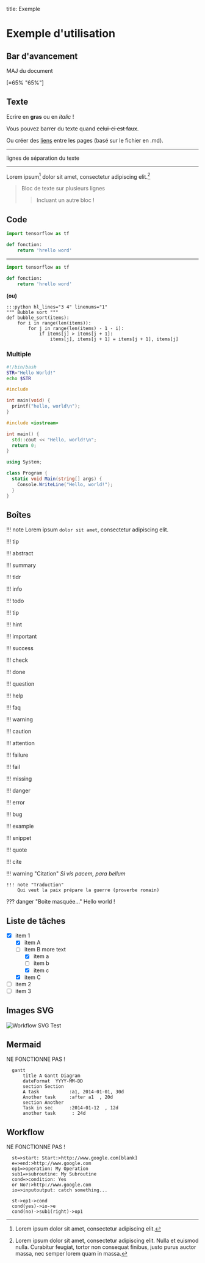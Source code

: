 title: Exemple

# Exemple d'utilisation

## Bar d'avancement

MAJ du document

[=65% "65%"]

<!-- [=85%]{: .thin} -->

## Texte

Ecrire en __gras__ ou en _italic_ !

Vous pouvez barrer du texte quand ~~celui-ci est faux~~.

Ou créer des [liens][1] entre les pages (basé sur le fichier en .md).

[1]: index.md

---

lignes de séparation du texte

---

Lorem ipsum[^1] dolor sit amet, consectetur adipiscing elit.[^2]

[^1]: Lorem ipsum dolor sit amet, consectetur adipiscing elit.
[^2]:
    Lorem ipsum dolor sit amet, consectetur adipiscing elit. Nulla et euismod
    nulla. Curabitur feugiat, tortor non consequat finibus, justo purus auctor
    massa, nec semper lorem quam in massa.

> Bloc de texte
> sur plusieurs lignes
>> Incluant un autre bloc !

## Code

```python
import tensorflow as tf

def fonction:
    return 'hrello word'
```

---

```python hl_lines="4"
import tensorflow as tf

def fonction:
    return 'hrello word'
```
__(ou)__

    :::python hl_lines="3 4" linenums="1"
    """ Bubble sort """
    def bubble_sort(items):
        for i in range(len(items)):
            for j in range(len(items) - 1 - i):
                if items[j] > items[j + 1]:
                    items[j], items[j + 1] = items[j + 1], items[j]

### Multiple

```Bash tab='Linux shell'
#!/bin/bash
STR="Hello World!"
echo $STR
```

```C tab=
#include

int main(void) {
  printf("hello, world\n");
}
```

```C++ tab=
#include <iostream>

int main() {
  std::cout << "Hello, world!\n";
  return 0;
}
```

```C# tab='C Sharp'
using System;

class Program {
  static void Main(string[] args) {
    Console.WriteLine("Hello, world!");
  }
}
```

## Boîtes

!!! note
    Lorem ipsum `dolor sit amet`, consectetur adipiscing elit.

!!! tip

!!! abstract

!!! summary

!!! tldr

!!! info

!!! todo

!!! tip

!!! hint

!!! important

!!! success

!!! check

!!! done

!!! question

!!! help

!!! faq

!!! warning

!!! caution

!!! attention

!!! failure

!!! fail

!!! missing

!!! danger

!!! error

!!! bug

!!! example

!!! snippet

!!! quote

!!! cite

!!! warning "Citation"
    _Si vis pacem, para bellum_

    !!! note "Traduction"
        Qui veut la paix prépare la guerre (proverbe romain)

??? danger "Boite masquée..."
    Hello world !

## Liste de tâches

- [x] item 1
  - [x] item A
  - [ ] item B
        more text
    - [x] item a
    - [ ] item b
    - [x] item c
  - [x] item C
- [ ] item 2
- [ ] item 3

## Images SVG

![Workflow SVG Test](images/test.svg)


## Mermaid

NE FONCTIONNE PAS !

```mermaid
  gantt
      title A Gantt Diagram
      dateFormat  YYYY-MM-DD
      section Section
      A task           :a1, 2014-01-01, 30d
      Another task     :after a1  , 20d
      section Another
      Task in sec      :2014-01-12  , 12d
      another task      : 24d
```

## Workflow

NE FONCTIONNE PAS !

```flow
  st=>start: Start:>http://www.google.com[blank]
  e=>end:>http://www.google.com
  op1=>operation: My Operation
  sub1=>subroutine: My Subroutine
  cond=>condition: Yes
  or No?:>http://www.google.com
  io=>inputoutput: catch something...

  st->op1->cond
  cond(yes)->io->e
  cond(no)->sub1(right)->op1
```
